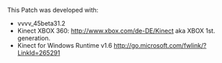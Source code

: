 This Patch was developed with:
* vvvv_45beta31.2
* Kinect XBOX 360: http://www.xbox.com/de-DE/Kinect aka XBOX 1st. generation.
* Kinect for Windows Runtime v1.6 http://go.microsoft.com/fwlink/?LinkId=265291